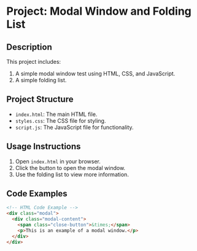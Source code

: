 # Project: Modal Window and Folding List

## Description
This project includes:
1. A simple modal window test using HTML, CSS, and JavaScript.
2. A simple folding list.

## Project Structure
- `index.html`: The main HTML file.
- `styles.css`: The CSS file for styling.
- `script.js`: The JavaScript file for functionality.

## Usage Instructions
1. Open `index.html` in your browser.
2. Click the button to open the modal window.
3. Use the folding list to view more information.

## Code Examples
```html
<!-- HTML Code Example -->
<div class="modal">
  <div class="modal-content">
    <span class="close-button">&times;</span>
    <p>This is an example of a modal window.</p>
  </div>
</div>
